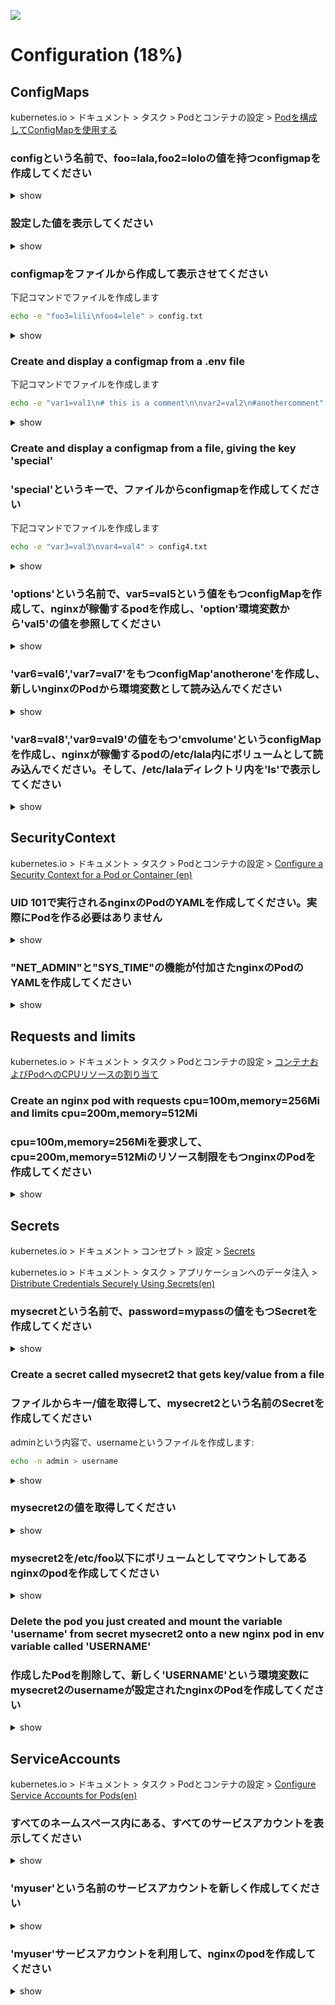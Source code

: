 ![](https://gaforgithub.azurewebsites.net/api?repo=CKAD-exercises/configuration&empty)
# Configuration (18%)

## ConfigMaps

kubernetes.io > ドキュメント > タスク > Podとコンテナの設定 > [Podを構成してConfigMapを使用する](https://kubernetes.io/ja/docs/tasks/configure-pod-container/configure-pod-configmap/)

### configという名前で、foo=lala,foo2=loloの値を持つconfigmapを作成してください

<details><summary>show</summary>
<p>

```bash
kubectl create configmap config --from-literal=foo=lala --from-literal=foo2=lolo
```

</p>
</details>

### 設定した値を表示してください

<details><summary>show</summary>
<p>

```bash
kubectl get cm config -o yaml
# または
kubectl describe cm config
```

</p>
</details>

### configmapをファイルから作成して表示させてください

下記コマンドでファイルを作成します

```bash
echo -e "foo3=lili\nfoo4=lele" > config.txt
```

<details><summary>show</summary>
<p>

```bash
kubectl create cm configmap2 --from-file=config.txt
kubectl get cm configmap2 -o yaml
```

</p>
</details>

### Create and display a configmap from a .env file

下記コマンドでファイルを作成します

```bash
echo -e "var1=val1\n# this is a comment\n\nvar2=val2\n#anothercomment" > config.env
```

<details><summary>show</summary>
<p>

```bash
kubectl create cm configmap3 --from-env-file=config.env
kubectl get cm configmap3 -o yaml
```

</p>
</details>

### Create and display a configmap from a file, giving the key 'special'
### 'special'というキーで、ファイルからconfigmapを作成してください

下記コマンドでファイルを作成します

```bash
echo -e "var3=val3\nvar4=val4" > config4.txt
```

<details><summary>show</summary>
<p>

```bash
kubectl create cm configmap4 --from-file=special=config4.txt
kubectl describe cm configmap4
kubectl get cm configmap4 -o yaml
```

</p>
</details>

### 'options'という名前で、var5=val5という値をもつconfigMapを作成して、nginxが稼働するpodを作成し、'option'環境変数から'val5'の値を参照してください

<details><summary>show</summary>
<p>

```bash
kubectl create cm options --from-literal=var5=val5
kubectl run nginx --image=nginx --restart=Never --dry-run=client -o yaml > pod.yaml
vi pod.yaml
```

```YAML
apiVersion: v1
kind: Pod
metadata:
  creationTimestamp: null
  labels:
    run: nginx
  name: nginx
spec:
  containers:
  - image: nginx
    imagePullPolicy: IfNotPresent
    name: nginx
    resources: {}
    env:
    - name: option # 環境変数の名前
      valueFrom:
        configMapKeyRef:
          name: options # configMapの名前
          key: var5 # configMap内の値の名前
  dnsPolicy: ClusterFirst
  restartPolicy: Never
status: {}
```

```bash
kubectl create -f pod.yaml
kubectl exec -it nginx -- env | grep option # 'option=val5'が表示されます
```

</p>
</details>

### 'var6=val6','var7=val7'をもつconfigMap'anotherone'を作成し、新しいnginxのPodから環境変数として読み込んでください

<details><summary>show</summary>
<p>

```bash
kubectl create configmap anotherone --from-literal=var6=val6 --from-literal=var7=val7
kubectl run --restart=Never nginx --image=nginx -o yaml --dry-run=client > pod.yaml
vi pod.yaml
```

```YAML
apiVersion: v1
kind: Pod
metadata:
  creationTimestamp: null
  labels:
    run: nginx
  name: nginx
spec:
  containers:
  - image: nginx
    imagePullPolicy: IfNotPresent
    name: nginx
    resources: {}
    envFrom: # 前問は'env'でしたが、違う値です
    - configMapRef: # 前問は'configMapKeyRef'でしたが、違う値です
        name: anotherone # configMapの名前
  dnsPolicy: ClusterFirst
  restartPolicy: Never
status: {}
```

```bash
kubectl create -f pod.yaml
kubectl exec -it nginx -- env 
```

</p>
</details>

### 'var8=val8','var9=val9'の値をもつ'cmvolume'というconfigMapを作成し、nginxが稼働するpodの/etc/lala内にボリュームとして読み込んでください。そして、/etc/lalaディレクトリ内を'ls'で表示してください

<details><summary>show</summary>
<p>

```bash
kubectl create configmap cmvolume --from-literal=var8=val8 --from-literal=var9=val9
kubectl run nginx --image=nginx --restart=Never -o yaml --dry-run=client > pod.yaml
vi pod.yaml
```

```YAML
apiVersion: v1
kind: Pod
metadata:
  creationTimestamp: null
  labels:
    run: nginx
  name: nginx
spec:
  volumes: # 追加するvolumeのリスト
  - name: myvolume # ただの名前です、Pod内で参照します
    configMap:
      name: cmvolume # configMapの名前です
  containers:
  - image: nginx
    imagePullPolicy: IfNotPresent
    name: nginx
    resources: {}
    volumeMounts: # volumeマウントをここに列挙します
    - name: myvolume # pod.spec.volumes.nameに定義した名前です
      mountPath: /etc/lala # コンテナ内の何処にマウントするかの定義です
  dnsPolicy: ClusterFirst
  restartPolicy: Never
status: {}
```

```bash
kubectl create -f pod.yaml
kubectl exec -it nginx -- /bin/sh
cd /etc/lala
ls # var8 var9 と表示されます
cat var8 # val8 と表示されます
```

</p>
</details>

## SecurityContext

kubernetes.io > ドキュメント > タスク > Podとコンテナの設定 > [Configure a Security Context for a Pod or Container (en)](https://kubernetes.io/docs/tasks/configure-pod-container/security-context/)

### UID 101で実行されるnginxのPodのYAMLを作成してください。実際にPodを作る必要はありません

<details><summary>show</summary>
<p>

```bash
kubectl run nginx --image=nginx --restart=Never --dry-run=client -o yaml > pod.yaml
vi pod.yaml
```

```YAML
apiVersion: v1
kind: Pod
metadata:
  creationTimestamp: null
  labels:
    run: nginx
  name: nginx
spec:
  securityContext: # この行を追加します
    runAsUser: 101 # UIDを記述します
  containers:
  - image: nginx
    imagePullPolicy: IfNotPresent
    name: nginx
    resources: {}
  dnsPolicy: ClusterFirst
  restartPolicy: Never
status: {}
```

</p>
</details>

### "NET_ADMIN"と"SYS_TIME"の機能が付加さたnginxのPodのYAMLを作成してください

<details><summary>show</summary>
<p>

```bash
kubectl run nginx --image=nginx --restart=Never --dry-run=client -o yaml > pod.yaml
vi pod.yaml
```

```YAML
apiVersion: v1
kind: Pod
metadata:
  creationTimestamp: null
  labels:
    run: nginx
  name: nginx
spec:
  containers:
  - image: nginx
    imagePullPolicy: IfNotPresent
    name: nginx
    securityContext: # この行を追加
      capabilities: # これを追加
        add: ["NET_ADMIN", "SYS_TIME"] # これも追加
    resources: {}
  dnsPolicy: ClusterFirst
  restartPolicy: Never
status: {}
```

</p>
</details>

## Requests and limits

kubernetes.io > ドキュメント > タスク > Podとコンテナの設定 > [コンテナおよびPodへのCPUリソースの割り当て](https://kubernetes.io/ja/docs/tasks/configure-pod-container/assign-cpu-resource/)

### Create an nginx pod with requests cpu=100m,memory=256Mi and limits cpu=200m,memory=512Mi
### cpu=100m,memory=256Miを要求して、cpu=200m,memory=512Miのリソース制限をもつnginxのPodを作成してください

<details><summary>show</summary>
<p>

```bash
kubectl run nginx --image=nginx --restart=Never --requests='cpu=100m,memory=256Mi' --limits='cpu=200m,memory=512Mi'
```

</p>
</details>

## Secrets

kubernetes.io > ドキュメント > コンセプト > 設定 > [Secrets](https://kubernetes.io/ja/docs/concepts/configuration/secret/)

kubernetes.io > ドキュメント > タスク > アプリケーションへのデータ注入 > [Distribute Credentials Securely Using Secrets(en)](https://kubernetes.io/docs/tasks/inject-data-application/distribute-credentials-secure/)

### mysecretという名前で、password=mypassの値をもつSecretを作成してください

<details><summary>show</summary>
<p>

```bash
kubectl create secret generic mysecret --from-literal=password=mypass
```

</p>
</details>

### Create a secret called mysecret2 that gets key/value from a file
### ファイルからキー/値を取得して、mysecret2という名前のSecretを作成してください

adminという内容で、usernameというファイルを作成します:

```bash
echo -n admin > username
```

<details><summary>show</summary>
<p>

```bash
kubectl create secret generic mysecret2 --from-file=username
```

</p>
</details>

### mysecret2の値を取得してください

<details><summary>show</summary>
<p>

```bash
kubectl get secret mysecret2 -o yaml
echo YWRtaW4K | base64 -d # MACでは -D にしてください、値がデコードされて'admin'と表示されます
```

もしくは:

```bash
kubectl get secret mysecret2 -o jsonpath='{.data.username}{"\n"}' | base64 -d  # MACでは -D にしてください
```

</p>
</details>

### mysecret2を/etc/foo以下にボリュームとしてマウントしてあるnginxのpodを作成してください

<details><summary>show</summary>
<p>

```bash
kubectl run nginx --image=nginx --restart=Never -o yaml --dry-run=client > pod.yaml
vi pod.yaml
```

```YAML
apiVersion: v1
kind: Pod
metadata:
  creationTimestamp: null
  labels:
    run: nginx
  name: nginx
spec:
  volumes: # volumesを定義
  - name: foo # この名前は後で参照します
    secret: # secretが必要です
      secretName: mysecret2 # secretの名前 - Podの作成時に存在している必要があります
  containers:
  - image: nginx
    imagePullPolicy: IfNotPresent
    name: nginx
    resources: {}
    volumeMounts: # volumeのマウントを定義します
    - name: foo # pod.spec.volumesの名前
      mountPath: /etc/foo # マウントパス
  dnsPolicy: ClusterFirst
  restartPolicy: Never
status: {}
```

```bash
kubectl create -f pod.yaml
kubectl exec -it nginx /bin/bash
ls /etc/foo  # usernameと表示されます
cat /etc/foo/username # adminと表示されます
```

</p>
</details>

### Delete the pod you just created and mount the variable 'username' from secret mysecret2 onto a new nginx pod in env variable called 'USERNAME'
### 作成したPodを削除して、新しく'USERNAME'という環境変数にmysecret2のusernameが設定されたnginxのPodを作成してください

<details><summary>show</summary>
<p>

```bash
kubectl delete po nginx
kubectl run nginx --image=nginx --restart=Never -o yaml --dry-run=client > pod.yaml
vi pod.yaml
```

```YAML
apiVersion: v1
kind: Pod
metadata:
  creationTimestamp: null
  labels:
    run: nginx
  name: nginx
spec:
  containers:
  - image: nginx
    imagePullPolicy: IfNotPresent
    name: nginx
    resources: {}
    env: # 環境変数の定義です
    - name: USERNAME # 名前です
      valueFrom:
        secretKeyRef: # secretを参照
          name: mysecret2 # secretの名前
          key: username # secret内のキーの値
  dnsPolicy: ClusterFirst
  restartPolicy: Never
status: {}
```

```bash
kubectl create -f pod.yaml
kubectl exec -it nginx -- env | grep USERNAME | cut -d '=' -f 2 # 'admin'と表示されます
```

</p>
</details>

## ServiceAccounts

kubernetes.io > ドキュメント > タスク > Podとコンテナの設定 > [Configure Service Accounts for Pods(en)](https://kubernetes.io/docs/tasks/configure-pod-container/configure-service-account/)

### すべてのネームスペース内にある、すべてのサービスアカウントを表示してください

<details><summary>show</summary>
<p>

```bash
kubectl get sa --all-namespaces
```
もしくは;

```bash
kubectl get sa -A
```

</p>
</details>

### 'myuser'という名前のサービスアカウントを新しく作成してください

<details><summary>show</summary>
<p>

```bash
kubectl create sa myuser
```

または:

```bash
# テンプレートを簡単に入手します
kubectl get sa default -o yaml > sa.yaml
vim sa.yaml
```

```YAML
apiVersion: v1
kind: ServiceAccount
metadata:
  name: myuser
```

```bash
kubectl create -f sa.yaml
```

</p>
</details>

### 'myuser'サービスアカウントを利用して、nginxのpodを作成してください

<details><summary>show</summary>
<p>

```bash
kubectl run nginx --image=nginx --restart=Never --serviceaccount=myuser -o yaml --dry-run=client > pod.yaml
kubectl apply -f pod.yaml
```

または手動で追加します:

```bash
kubectl run nginx --image=nginx --restart=Never -o yaml --dry-run=client > pod.yaml
vi pod.yaml
```

```YAML
apiVersion: v1
kind: Pod
metadata:
  creationTimestamp: null
  labels:
    run: nginx
  name: nginx
spec:
  serviceAccountName: myuser # pod.spec.serviceAccountNameを利用して追加します
  containers:
  - image: nginx
    imagePullPolicy: IfNotPresent
    name: nginx
    resources: {}
  dnsPolicy: ClusterFirst
  restartPolicy: Never
status: {}
```

```bash
kubectl create -f pod.yaml
kubectl describe pod nginx # myuser-token-***** という新しいシークレットがマウントされている事が確認できます
```


</p>
</details>
